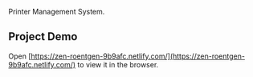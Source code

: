 Printer Management System.

## Project Demo

Open [https://zen-roentgen-9b9afc.netlify.com/](https://zen-roentgen-9b9afc.netlify.com/) to view it in the browser.










